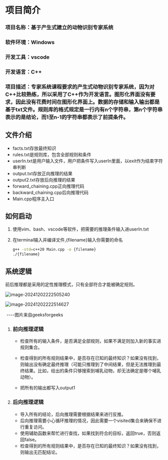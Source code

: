 # 项目简介

### 项目名称：基于产生式建立的动物识别专家系统

### 软件环境：Windows

### 开发工具：vscode

### 开发语言：C++

### 项目描述：专家系统课程要求的产生式动物识别专家系统，因为对C++比较熟练，所以采用了C++作为开发语言。图形化界面没有要求，因此没有花费时间在图形化界面上。数据的存储和输入输出都是基于txt文件。规则库的格式规定是一行内有n个字符串，第n个字符串表示的是结论，而1至n-1的字符串都表示了前提条件。

## 

## 文件介绍

- facts.txt存放最终知识
- rules.txt是规则库，包含全部规则和条件
- userIn.txt是用户输入文件，用户把条件写入userIn里面，以exit作为结束字符串判断
- output.txt存放正向推理的结果
- output2.txt存放后向推理的结果
- forward_chaining.cpp正向推理代码
- backward_chaining.cpp后向推理代码
- Main.cpp程序主入口

## 

## 如何启动

1. 使用vim、bash、vscode等软件，把需要的推理条件输入进userIn.txt

2. 在terminal输入并编译文件,{filename}输入你需要的命名

   ```bash
   g++ -std=c++20 Main.cpp -o {filename}
   ./{filename}
   ```



## 系统逻辑

前后推理都是采用的定性推理模式，只有全部符合才能被确定规则。

![image-20241202222505240](C:\Users\Wart\AppData\Roaming\Typora\typora-user-images\image-20241202222505240.png)

![image-20241202222514627](C:\Users\Wart\AppData\Roaming\Typora\typora-user-images\image-20241202222514627.png)

​																																																				----图片来自geeksforgeeks

1. ### 前向推理逻辑

   - 检查所有的输入条件，是否满足全部规则，如果不满足则加入新的事实进规则集合。

   - 检查得到的所有规则结果中，是否存在已知的最终知识？如果没有找到，则输出没有确定最终推理（可能只推理到了中间结果，但是无法推理到最终结果。比如，给出的条件只够搜索到哺乳动物，却无法确定是哪个哺乳动物）。
   - 把所有的输出都写入output1	

   

2. ### 后向推理逻辑

   - 导入所有的结论，后向推理需要根据结果来进行反推。
   - 后向推理需要小心循环推理的情况，因此需要一个visited集合来确保不进行重复访问。
   - 使用辅助函数来帮忙进行查找，如果找到符合的目标，返回true，否则返回false。
   - 检查得到的所有规则结果中，是否存在已知的最终知识？如果没有找到，则输出无匹配结论。
